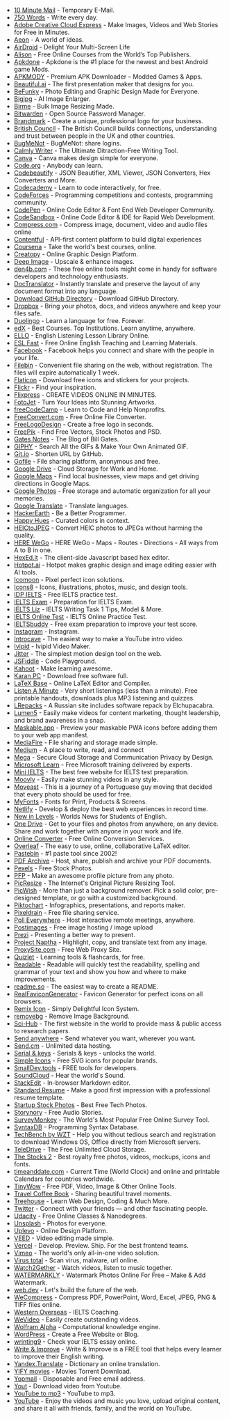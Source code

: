 - [10 Minute Mail](https://10minutemail.com/) - Temporary E-Mail.
- [750 Words](https://750words.com) - Write every day.
- [Adobe Creative Cloud Express](https://www.adobe.com/express/) - Make Images, Videos and Web Stories for Free in Minutes.
- [Aeon](https://aeon.co) - A world of ideas.
- [AirDroid](https://www.airdroid.com/) - Delight Your Multi-Screen Life
- [Alison](https://alison.com) - Free Online Courses from the World’s Top Publishers.
- [Apkdone](https://apkdone.com) - Apkdone is the #1 place for the newest and best Android game Mods.
- [APKMODY](https://apkmody.io) - Premium APK Downloader – Modded Games & Apps.
- [Beautiful.ai](https://www.beautiful.ai/) - The first presentation maker that designs for you.
- [BeFunky](https://www.befunky.com/) - Photo Editing and Graphic Design Made for Everyone.
- [Bigjpg](https://bigjpg.com/) - AI Image Enlarger.
- [Birme](https://www.birme.net/) - Bulk Image Resizing Made.
- [Bitwarden](https://bitwarden.com) - Open Source Password Manager.
- [Brandmark](https://brandmark.io/) - Create a unique, professional logo for your business.
- [British Council](https://www.britishcouncil.org) - The British Council builds connections, understanding and trust between people in the UK and other countries.
- [BugMeNot](http://bugmenot.com) - BugMeNot: share logins.
- [Calmly Writer](https://www.calmlywriter.com) - The Ultimate Ditraction-Free Writing Tool.
- [Canva](https://www.canva.com) - Canva makes design simple for everyone.
- [Code.org](https://code.org) - Anybody can learn.
- [Codebeautify](https://codebeautify.org) - JSON Beautifier, XML Viewer, JSON Converters, Hex Converters and More.
- [Codecademy](https://www.codecademy.com) - Learn to code interactively, for free.
- [CodeForces](http://codeforces.com) - Programming competitions and contests, programming community.
- [CodePen](https://codepen.io) - Online Code Editor & Font End Web Developer Community.
- [CodeSandbox](https://codesandbox.io) - Online Code Editor & IDE for Rapid Web Development.
- [Compress.com](https://www.compresss.com) - Compress image, document, video and audio files online
- [Contentful](https://www.contentful.com) - API-first content platform to build digital experiences
- [Coursena](https://www.coursera.org) - Take the world's best courses, online.
- [Creatopy](https://www.creatopy.com) - Online Graphic Design Platform.
- [Deep Image](https://deep-image.ai/) - Upscale & enhance images.
- [den4b.com](http://www.den4b.com/tools) - These free online tools might come in handy for software developers and technology enthusiasts.
- [DocTranslator](https://www.onlinedoctranslator.com/en/) - Instantly translate and preserve the layout of any document format into any language.
- [Download GitHub Directory](https://download-directory.github.io/) - Download GitHub Directory.
- [Dropbox](https://www.dropbox.com) - Bring your photos, docs, and videos anywhere and keep your files safe.
- [Duolingo](https://www.duolingo.com) - Learn a language for free. Forever.
- [edX](https://www.edx.org) - Best Courses. Top Institutions. Learn anytime, anywhere.
- [ELLO](https://elllo.org) - English Listening Lesson Library Online.
- [ESL Fast](https://www.eslfast.com) - Free Online English Teaching and Learning Materials.
- [Facebook](https://www.facebook.com) - Facebook helps you connect and share with the people in your life.
- [Filebin](https://filebin.net) - Convenient file sharing on the web, without registration. The files will expire automatically 1 week.
- [Flaticon](https://www.flaticon.com) - Download free icons and stickers for your projects.
- [Flickr](https://www.flickr.com) - Find your inspiration.
- [Flixpress](https://flixpress.com) - CREATE VIDEOS ONLINE IN MINUTES.
- [FotoJet](https://www.fotojet.com) - Turn Your Ideas into Stunning Artworks.
- [freeCodeCamp](https://www.freecodecamp.org/) - Learn to Code and Help Nonprofits.
- [FreeConvert.com](https://www.freeconvert.com) - Free Online File Converter.
- [FreeLogoDesign](https://www.freelogodesign.org) - Create a free logo in seconds.
- [FreePik](https://www.freepik.com) - Find Free Vectors, Stock Photos and PSD.
- [Gates Notes](https://www.gatesnotes.com) - The Blog of Bill Gates.
- [GIPHY](https://giphy.com) - Search All the GIFs & Make Your Own Animated GIF.
- [Git.io](https://git.io) - Shorten URL by GitHub.
- [Gofile](https://gofile.io) - File sharing platform, anonymous and free.
- [Google Drive](https://www.google.com/drive/) - Cloud Storage for Work and Home.
- [Google Maps](https://www.google.com/maps/@?dg=dbrw&newdg=1) - Find local businesses, view maps and get driving directions in Google Maps.
- [Google Photos](https://www.google.com/photos/about/) - Free storage and automatic organization for all your memories.
- [Google Translate](https://translate.google.com) - Translate languages.
- [HackerEarth](https://www.hackerearth.com) - Be a Better Programmer.
- [Happy Hues](https://www.happyhues.co) - Curated colors in context.
- [HEICtoJPEG](https://heictojpg.com) - Convert HEIC photos to JPEGs without harming the quality.
- [HERE WeGo](https://wego.here.com) - HERE WeGo - Maps - Routes - Directions - All ways from A to B in one.
- [HexEd.it](https://hexed.it) - The client-side Javascript based hex editor.
- [Hotpot.ai](https://hotpot.ai/) - Hotpot makes graphic design and image editing easier with AI tools.
- [Icomoon](https://icomoon.io) - Pixel perfect icon solutions.
- [Icons8](https://icons8.com) - Icons, illustrations, photos, music, and design tools.
- [IDP IELTS](https://ielts.idp.com/uae/prepare/ielts-test-preparation-material/free) - Free IELTS practice test.
- [IELTS Exam](https://www.english-exam.org/IELTS/) - Preparation for IELTS Exam.
- [IELTS Liz](https://ieltsliz.com) - IELTS Writing Task 1 Tips, Model & More.
- [IELTS Online Test](https://ieltsonlinetests.com) - IELTS Online Practice Test.
- [IELTSbuddy](https://www.ieltsbuddy.com) - Free exam preparation to improve your test score.
- [Instagram](https://www.instagram.com) - Instagram.
- [Introcave](https://intromaker.com/) - The easiest way to make a YouTube intro video.
- [Ivipid](https://ivipid.com) - Ivipid Video Maker.
- [Jitter](https://jitter.video/) - The simplest motion design tool on the web.
- [JSFiddle](https://jsfiddle.net) - Code Playground.
- [Kahoot](https://kahoot.com) - Make learning awesome.
- [Karan PC](https://karanpc.com) - Download free software full.
- [LaTeX Base](https://latexbase.com) - Online LaTeX Editor and Compiler.
- [Listen A Minute](https://listenaminute.com) - Very short listenings (less than a minute). Free printable handouts, downloads plus MP3 listening and quizzes.
- [LRepacks](https://lrepacks.net) - A Russian site includes software repack by Elchupacabra.
- [Lumen5](https://lumen5.com/) - Easily make videos for content marketing, thought leadership, and brand awareness in a snap.
- [Maskable.app](https://maskable.app) - Preview your maskable PWA icons before adding them to your web app manifest.
- [MediaFire](https://www.mediafire.com) - File sharing and storage made simple.
- [Medium](https://medium.com) - A place to write, read, and connect
- [Mega](https://mega.io) - Secure Cloud Storage and Communication Privacy by Design.
- [Microsoft Learn](https://docs.microsoft.com/en-us/learn/) - Free Microsoft training delivered by experts.
- [Mini IELTS](https://mini-ielts.com/) - The best free website for IELTS test preparation.
- [Moovly](https://www.moovly.com) - Easily make stunning videos in any style.
- [Moveast](https://moveast.me) - This is a journey of a Portuguese guy moving that decided that every photo should be used for free.
- [MyFonts](https://www.myfonts.com/) - Fonts for Print, Products & Screens.
- [Netlify](https://www.netlify.com/) - Develop & deploy the best web experiences in record time.
- [New in Levels](https://www.newsinlevels.com) - Worlds News for Students of English.
- [One Drive](https://onedrive.live.com) - Get to your files and photos from anywhere, on any device. Share and work together with anyone in your work and life.
- [Online Converter](https://www.onlineconverter.com) - Free Online Conversion Services.
- [Overleaf](https://www.overleaf.com) - The easy to use, online, collaborative LaTeX editor.
- [Pastebin](https://pastebin.com/) - #1 paste tool since 2002!
- [PDF Archive](https://www.pdf-archive.com) - Host, share, publish and archive your PDF documents.
- [Pexels](https://www.pexels.com) - Free Stock Photos.
- [PFP](https://pfpmaker.com/) - Make an awesome profile picture from any photo.
- [PicResize](https://picresize.com/) - The Internet's Original Picture Resizing Tool.
- [PicWish](https://picwish.com/) - More than just a background remover. Pick a solid color, pre-designed template, or go with a customized background.
- [Piktochart](https://piktochart.com) - Infographics, presentations, and reports maker.
- [Pixeldrain](https://pixeldrain.com) - Free file sharing service.
- [Poll Everywhere](https://www.polleverywhere.com) - Host interactive remote meetings, anywhere.
- [Postimages](https://postimages.org) - Free image hosting / image upload
- [Prezi](https://prezi.com) - Presenting a better way to present.
- [Project Naptha](https://projectnaptha.com) - Highlight, copy, and translate text from any image.
- [ProxySite.com](https://www.proxysite.com) - Free Web Proxy Site.
- [Quizlet](https://quizlet.com) - Learning tools & flashcards, for free.
- [Readable](https://readable.com) - Readable will quickly test the readability, spelling and grammar of your text and show you how and where to make improvements.
- [readme.so](https://readme.so) - The easiest way to create a README.
- [RealFaviconGenerator](https://realfavicongenerator.net/) - Favicon Generator for perfect icons on all browsers.
- [Remix Icon](https://remixicon.com) - Simply Delightful Icon System.
- [removebg](https://www.remove.bg) - Remove Image Background.
- [Sci-Hub](https://sci-hub.hkvisa.net/) - The first website in the world to provide mass & public access to research papers.
- [Send anywhere](https://send-anywhere.com) - Send whatever you want, wherever you want.
- [Send.cm](https://send.cm) - Unlimited data hosting.
- [Serial & keys](https://www.serials.ws) - Serials & keys - unlocks the world.
- [Simple Icons](https://simpleicons.org) - Free SVG icons for popular brands.
- [SmallDev.tools](https://smalldev.tools/) - FREE tools for developers.
- [SoundCloud](https://soundcloud.com) - Hear the world's Sound.
- [StackEdit](https://stackedit.io) - In-browser Markdown editor.
- [Standard Resume](https://standardresume.co) - Make a good first impression with a professional resume template.
- [Startup Stock Photos](https://startupstockphotos.com) - Best Free Tech Photos.
- [Storynory](https://www.storynory.com) - Free Audio Stories.
- [SurveyMonkey](https://www.surveymonkey.com) - The World's Most Popular Free Online Survey Tool.
- [SyntaxDB](https://syntaxdb.com) - Programming Syntax Database.
- [TechBench by WZT](https://tb.rg-adguard.net/public.php) - Help you without tedious search and registration to download Windows OS, Office directly from Microsoft servers.
- [TeleDrive](https://teledriveapp.com/) - The Free Unlimited Cloud Storage.
- [The Stocks 2](http://thestocks.im) - Best royalty free photos, videos, mockups, icons and fonts.
- [timeanddate.com](https://www.timeanddate.com) - Current Time (World Clock) and online and printable Calendars for countries worldwide.
- [TinyWow](https://tinywow.com/) - Free PDF, Video, Image & Other Online Tools.
- [Travel Coffee Book](https://travelcoffeebook.com) - Sharing beautiful travel moments.
- [Treehouse](https://teamtreehouse.com) - Learn Web Design, Coding & Much More.
- [Twitter](https://twitter.com) - Connect with your friends — and other fascinating people.
- [Udacity](https://www.udacity.com) - Free Online Classes & Nanodegrees.
- [Unsplash](https://unsplash.com) - Photos for everyone.
- [Uplevo](https://www.uplevo.com/get-started) - Online Design Platform.
- [VEED](https://www.veed.io) - Video editing made simple.
- [Vercel](https://vercel.com/) - Develop. Preview. Ship. For the best frontend teams.
- [Vimeo](https://vimeo.com/) - The world's only all-in-one video solution.
- [Virus total](https://www.virustotal.com/gui/) - Scan virus, malware, url online.
- [Watch2Gether](https://w2g.tv/) - Watch videos, listen to music together.
- [WATERMARKLY](https://watermarkly.com/) - Watermark Photos Online For Free – Make & Add Watermark.
- [web.dev](https://web.dev) - Let's build the future of the web.
- [WeCompress](https://www.wecompress.com/en) - Compress PDF, PowerPoint, Word, Excel, JPEG, PNG & TIFF files online.
- [Western Overseas](https://western-overseas.com) - IELTS Coaching.
- [WeVideo](https://www.wevideo.com) - Easily create outstanding videos.
- [Wolfram Alpha](https://www.wolframalpha.com) - Computational knowledge engine.
- [WordPress](https://wordpress.com) - Create a Free Website or Blog.
- [wrinting9](https://writing9.com) - Check your IELTS essay online.
- [Write & Improve](https://writeandimprove.com/) - Write & Improve is a FREE tool that helps every learner to improve their English writing.
- [Yandex.Translate](https://translate.yandex.com/) - Dictionary an online translation.
- [YIFY movies](https://yts.mx) - Movies Torrent Download.
- [Yopmail](https://yopmail.com/en/) - Disposable and Free email address.
- [Yout](https://yout.com) - Download video from Youtube.
- [YouTube to mp3](https://ytmp3.cc) - YouTube to mp3.
- [YouTube](https://www.youtube.com) - Enjoy the videos and music you love, upload original content, and share it all with friends, family, and the world on YouTube.

